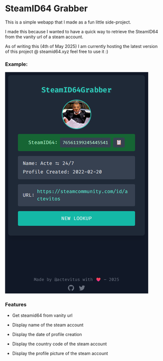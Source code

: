 # SteamID64 Grabber

This is a simple webapp that I made as a fun little side-project.

I made this because I wanted to have a quick way to retrieve the SteamID64 from the vanity url of a steam account.

As of writing this (4th of May 2025) I am currently hosting the latest version of this project @ steamid64.xyz feel free to use it :)


### Example:

![example1](https://github.com/Actevitus/steamidgrabber/blob/main/image.png?raw=true)


### Features

- Get steamid64 from vanity url

- Display name of the steam account

- Display the date of profile creation

- Display the country code of the steam account

- Display the profile picture of the steam account


